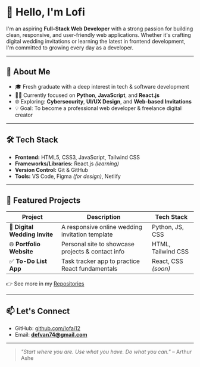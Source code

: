 # 👋 Hello, I'm Lofi

I'm an aspiring **Full-Stack Web Developer** with a strong passion for building clean, responsive, and user-friendly web applications. Whether it's crafting digital wedding invitations or learning the latest in frontend development, I'm committed to growing every day as a developer.

---

## 🚀 About Me

- 🎓 Fresh graduate with a deep interest in tech & software development
- 👨‍💻 Currently focused on **Python**, **JavaScript**, and **React.js**
- 🌐 Exploring: **Cybersecurity**, **UI/UX Design**, and **Web-based Invitations**
- 💡 Goal: To become a professional web developer & freelance digital creator

---

## 🛠️ Tech Stack

- **Frontend:** HTML5, CSS3, JavaScript, Tailwind CSS
- **Frameworks/Libraries:** React.js *(learning)*
- **Version Control:** Git & GitHub
- **Tools:** VS Code, Figma *(for design)*, Netlify

---

## 📂 Featured Projects

| Project                      | Description                                          | Tech Stack        |
|-----------------------------|------------------------------------------------------|-------------------|
| 📝 **Digital Wedding Invite** | A responsive online wedding invitation template     | Python, JS, CSS   |
| 🌐 **Portfolio Website**      | Personal site to showcase projects & contact info   | HTML, Tailwind CSS |
| ✅ **To-Do List App**         | Task tracker app to practice React fundamentals     | React, CSS *(soon)* |

👉 See more in my [Repositories](https://github.com/lofai12?tab=repositories)

---

## 📫 Let's Connect

- GitHub: [github.com/lofai12](https://github.com/lofai12)
- Email: **defvan74@gmail.com**

---

> *"Start where you are. Use what you have. Do what you can."* – Arthur Ashe
